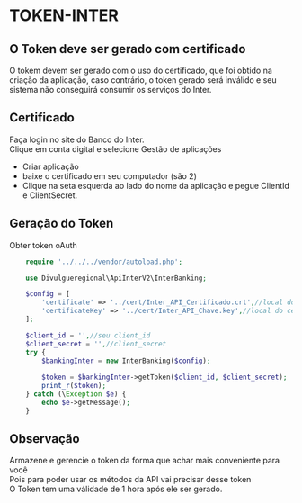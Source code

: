 # TOKEN-INTER

## O Token deve ser gerado com certificado

O tokem devem ser gerado com o uso do certificado, que foi obtido na criação da aplicação, caso contrário, o token gerado será inválido e seu sistema não conseguirá consumir os serviços do Inter.

## Certificado
Faça login no site do Banco do Inter.<br>
Clique em conta digital e selecione Gestão de aplicações<br>

- Criar aplicação
- baixe o certificado em seu computador (são 2)
- Clique na seta  esquerda ao lado do nome da aplicação e pegue ClientId e ClientSecret.

## Geração do Token
Obter token oAuth

```php
    require '../../../vendor/autoload.php';

    use Divulgueregional\ApiInterV2\InterBanking;

    $config = [
        'certificate' => '../cert/Inter_API_Certificado.crt',//local do certificado crt
        'certificateKey' => '../cert/Inter_API_Chave.key',//local do certificado key
    ];

    $client_id = '',//seu client_id
    $client_secret = '',//client_secret
    try {
        $bankingInter = new InterBanking($config);
        
        $token = $bankingInter->getToken($client_id, $client_secret);
        print_r($token);
    } catch (\Exception $e) {
        echo $e->getMessage();
    }    
```

## Observação
Armazene e gerencie o token da forma que achar mais conveniente para você<br>
Pois para poder usar os métodos da API vai precisar desse token<br>
O Token tem uma válidade de 1 hora após ele ser gerado.
